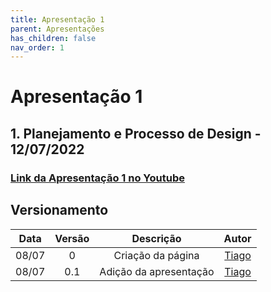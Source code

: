 ```yaml
---
title: Apresentação 1
parent: Apresentações
has_children: false
nav_order: 1
---
```


# Apresentação 1

## 1. Planejamento e Processo de Design - 12/07/2022

### [Link da Apresentação 1 no Youtube](https://www.youtube.com/watch?v=vMZaCvZAWsk)

## Versionamento

| Data  | Versão |       Descrição        |    Autor    |
|:-----:|:------:|:----------------------:|:-----------:|
| 08/07 |   0   |   Criação da página    | [Tiago](https://github.com/TiagoBuson) |
| 08/07 |  0.1  | Adição da apresentação |  [Tiago](https://github.com/TiagoBuson) |

